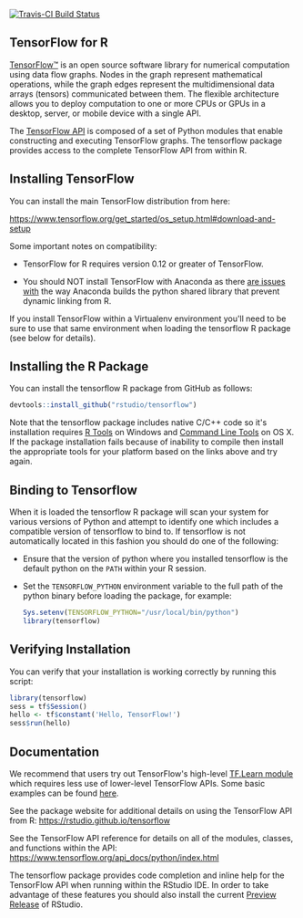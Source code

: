 [![Travis-CI Build Status](https://travis-ci.org/rstudio/tensorflow.svg?branch=master)](https://travis-ci.org/rstudio/tensorflow)

## TensorFlow for R

[TensorFlow™](https://tensorflow.org) is an open source software library for numerical computation using data flow graphs. Nodes in the graph represent mathematical operations, while the graph edges represent the multidimensional data arrays (tensors) communicated between them. The flexible architecture allows you to deploy computation to one or more CPUs or GPUs in a desktop, server, or mobile device with a single API. 

The [TensorFlow API](https://www.tensorflow.org/api_docs/python/index.html) is composed of a set of Python modules that enable constructing and executing TensorFlow graphs. The tensorflow package provides access to the complete TensorFlow API from within R. 

## Installing TensorFlow

You can install the main TensorFlow distribution from here:

<https://www.tensorflow.org/get_started/os_setup.html#download-and-setup>

Some important notes on compatibility:

* TensorFlow for R requires version 0.12 or greater of TensorFlow.

* You should NOT install TensorFlow with Anaconda as there [are issues with](https://github.com/ContinuumIO/anaconda-issues/issues/498) the way Anaconda builds the python shared library that prevent dynamic linking from R.

If you install TensorFlow within a Virtualenv environment you'll need to be sure to use that same environment when loading the tensorflow R package (see below for details).

## Installing the R Package

You can install the tensorflow R package from GitHub as follows:

```r
devtools::install_github("rstudio/tensorflow")
```

Note that the tensorflow package includes native C/C++ code so it's installation requires [R Tools](https://cran.r-project.org/bin/windows/Rtools/) on Windows and [Command Line Tools](http://osxdaily.com/2014/02/12/install-command-line-tools-mac-os-x/) on OS X. If the package installation fails because of inability to compile then install the appropriate tools for your platform based on the links above and try again.

## Binding to Tensorflow

When it is loaded the tensorflow R package will scan your system for various versions of Python and attempt to identify one which includes a compatible version of tensorflow to bind to. If tensorflow is not automatically located in this fashion you should do one of the following:

* Ensure that the version of python where you installed tensorflow is the default python on the `PATH` within your R session.

* Set the `TENSORFLOW_PYTHON` environment variable to the full path of the python binary before loading the package, for example:

    ```r
    Sys.setenv(TENSORFLOW_PYTHON="/usr/local/bin/python")
    library(tensorflow)
    ```

## Verifying Installation

You can verify that your installation is working correctly by running this script:

```r
library(tensorflow)
sess = tf$Session()
hello <- tf$constant('Hello, TensorFlow!')
sess$run(hello)
```

## Documentation

We recommend that users try out TensorFlow's high-level [TF.Learn module](https://arxiv.org/abs/1612.04251) which requires  less use of lower-level TensorFlow APIs. Some basic examples can be found [here](https://github.com/rstudio/tensorflow/tree/master/inst/examples/tflearn).

See the package website for additional details on using the TensorFlow API from R: <https://rstudio.github.io/tensorflow>

See the TensorFlow API reference for details on all of the modules, classes, and functions within the API: <https://www.tensorflow.org/api_docs/python/index.html>

The tensorflow package provides code completion and inline help for the TensorFlow API when running within the RStudio IDE. In order to take advantage of these features you should also install the current [Preview Release](https://www.rstudio.com/products/rstudio/download/preview/) of RStudio.




